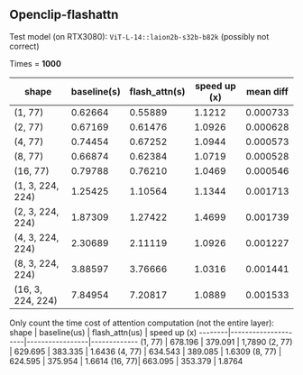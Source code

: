 ## Openclip-flashattn

Test model (on RTX3080): `ViT-L-14::laion2b-s32b-b82k` (possibly not correct)

Times = **1000**

shape   | baseline(s)        | flash_attn(s)  | speed up (x) | mean diff
--------|---------------------|-----------------|--------------|-----------
(1, 77) | 0.62664             | 0.55889         | 1.1212       | 0.000733
(2, 77) | 0.67169             | 0.61476         | 1.0926       | 0.000628
(4, 77) | 0.74454             | 0.67252         | 1.0944       | 0.000573
(8, 77) | 0.66874             | 0.62384         | 1.0719       | 0.000528
(16, 77)| 0.79788             | 0.76210         | 1.0469       | 0.000546
(1, 3, 224, 224)|1.25425      | 1.10564         | 1.1344       | 0.001713
(2, 3, 224, 224)|1.87309      | 1.27422         | 1.4699       | 0.001739
(4, 3, 224, 224)|2.30689      | 2.11119         | 1.0926       | 0.001227
(8, 3, 224, 224)|3.88597      | 3.76666         | 1.0316       | 0.001441
(16, 3, 224, 224)|7.84954      |7.20817         | 1.0889       | 0.001533


Only count the time cost of attention computation (not the entire layer):
shape   | baseline(us)        | flash_attn(us)  | speed up (x)
--------|---------------------|-----------------|-------------
(1, 77) | 678.196             | 379.091         | 1,7890
(2, 77) | 629.695             | 383.335         | 1.6436
(4, 77) | 634.543             | 389.085         | 1.6309
(8, 77) | 624.595             | 375.954         | 1.6614
(16, 77)| 663.095             | 353.379         | 1.8764